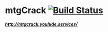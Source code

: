 # mtgCrack [![Build Status](https://travis-ci.org/youhide/mtgCrack.svg?branch=master)](https://travis-ci.org/youhide/mtgCrack)
##### <http://mtgcrack.youhide.services/>
